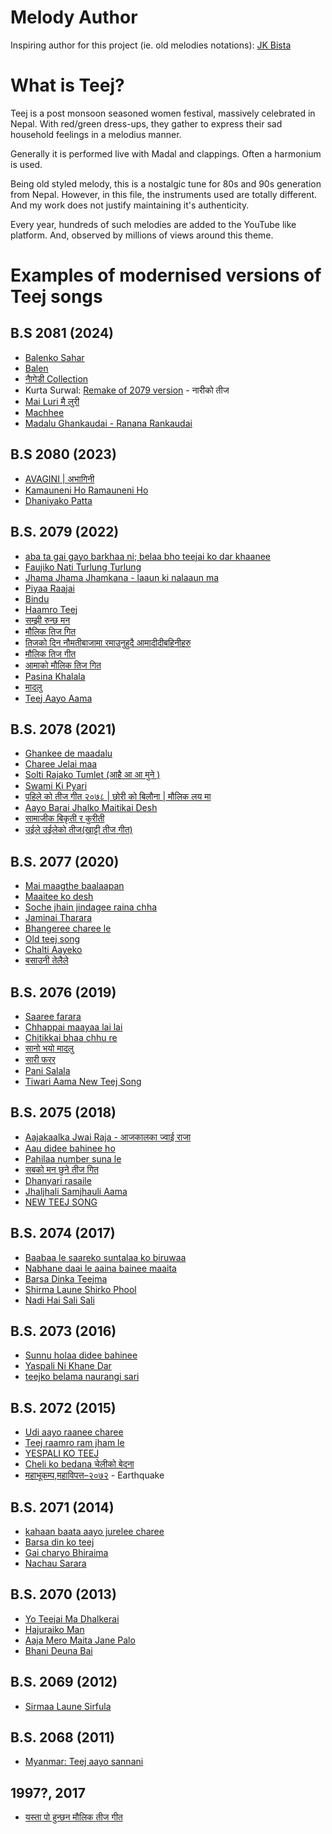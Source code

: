 # Melody Author
Inspiring author for this project (ie. old melodies notations): [JK Bista](https://www.youtube.com/c/JkBista/videos)

# What is Teej?
Teej is a post monsoon seasoned women festival, massively celebrated in Nepal.
With red/green dress-ups, they gather to express their sad household feelings in a melodius manner.

Generally it is performed live with Madal and clappings. Often a harmonium is used.

Being old styled melody, this is a nostalgic tune for 80s and 90s generation from Nepal.
However, in this file, the instruments used are totally different.
And my work does not justify maintaining it's authenticity.

Every year, hundreds of such melodies are added to the YouTube like platform.
And, observed by millions of views around this theme.

# Examples of modernised versions of Teej songs

## B.S 2081 (2024)
- [Balenko Sahar](https://youtu.be/llhFpzgu6CM)
- [Balen](https://youtu.be/XCf1dZ9-ocA)
- [नाैगेडी Collection](https://youtu.be/5cCmSMHoDVg)
- Kurta Surwal: [Remake of 2079 version](https://youtu.be/kql1B-8wnFY) - नारीको तीज
- [Mai Luri मै लुरी](https://youtu.be/hv3tBAAgLkk)
- [Machhee](https://youtu.be/wZnnjViHnjk)
- [Madalu Ghankaudai - Ranana Rankaudai](https://youtu.be/6ByvmJ9X_a4)

## B.S 2080 (2023)
- [AVAGINI | अभागिनी](https://www.youtube.com/watch?v=RLTCBARnIjA)
- [Kamauneni Ho Ramauneni Ho](https://www.youtube.com/watch?v=yFLnwz4iLvs)
- [Dhaniyako Patta](https://www.youtube.com/watch?v=m_Y4SwShSIo)

## B.S. 2079 (2022)
- [aba ta gai gayo barkhaa ni; belaa bho teejai ko dar khaanee](https://youtu.be/ILVMTKVqpkM)
- [Faujiko Nati Turlung Turlung](https://www.youtube.com/watch?v=H2g807DxsbA)
- [Jhama Jhama Jhamkana - laaun ki nalaaun ma](https://www.youtube.com/watch?v=PfWR-yLpu18)
- [Piyaa Raajai](https://www.youtube.com/watch?v=TEOznfwiFt0)
- [Bindu](https://www.youtube.com/watch?v=5vf7PylaXwQ)
- [Haamro Teej](https://www.youtube.com/watch?v=upb_Yex1o1I)
- [सम्झी रुन्छ मन](https://www.youtube.com/watch?v=v-TjJkjD9lI)
- [मौलिक तिज गित](https://www.youtube.com/watch?v=AA_jffu3OWE)
- [तिजको दिन नौमतीबाजामा रमाउनुहुदै आमादीदीबहिनीहरु](https://www.youtube.com/watch?v=N7Nhe4YLH08)
- [मौलिक तिज गीत](https://www.youtube.com/watch?v=AQ0pOwldUVM)
- [आमाको मौलिक तिज गित ](https://www.youtube.com/watch?v=9imka4GyvoI)
- [Pasina Khalala](https://www.youtube.com/watch?v=lX08dv_eFIc)
- [मादलु](https://www.youtube.com/watch?v=kaemgwMRIkc)
- [Teej Aayo Aama](https://www.youtube.com/watch?v=_UTweybCdwI)

## B.S. 2078 (2021)
- [Ghankee de maadalu](https://www.youtube.com/watch?v=zAScwHCwvMQ)
- [Charee Jelai maa](https://www.youtube.com/watch?v=lsKAqFo0Yck)
- [Solti Rajako Tumlet (आहै आ आ मुने )](https://www.youtube.com/watch?v=uifh2gzGRTs)
- [Swami Ki Pyari](https://www.youtube.com/watch?v=hYSoqxvGGvc)
- [पहिले को तीज गीत २०७८ | छोरी को बिलौना | मौलिक लय मा](https://www.youtube.com/watch?v=1baJRLJ5puM)
- [Aayo Barai Jhalko Maitikai Desh](https://www.youtube.com/watch?v=Hef_9__wQTI)
- [सामाजीक बिकृती र कुरीती](https://www.youtube.com/watch?v=yVJHePh_TMQ)
- [उईले उईलेको तीज(खाट्टी तीज गीत)](https://www.youtube.com/watch?v=0jpnijFlU7c)

## B.S. 2077 (2020)
- [Mai maagthe baalaapan](https://www.youtube.com/watch?v=2YczFJT3T84)
- [Maaitee ko desh](https://www.youtube.com/watch?v=EveF5XcnQJM)
- [Soche jhain jindagee raina chha](https://www.youtube.com/watch?v=PsXzEdhiTN0)
- [Jaminai Tharara](https://www.youtube.com/watch?v=ra2apOOPxQw)
- [Bhangeree charee le](https://www.youtube.com/watch?v=nT4jS3ruKE0)
- [Old teej song](https://www.youtube.com/watch?v=VtM1qI7DG-Q)
- [Chalti Aayeko](https://www.youtube.com/watch?v=Oap15rcMCM8)
- [बसाउनी तेलैले](https://www.youtube.com/watch?v=Vrbx1bVZUus)

## B.S. 2076 (2019)
- [Saaree farara](https://www.youtube.com/watch?v=dg-70wEC-7Y)
- [Chhappai maayaa lai lai](https://www.youtube.com/watch?v=36KuCvAn320)
- [Chitikkai bhaa chhu re](https://www.youtube.com/watch?v=16Qf5qMRtY4)
- [सानो भयो मादलु](https://www.youtube.com/watch?v=gGtKR2cBW7U)
- [सारी फरर](https://www.youtube.com/watch?v=dg-70wEC-7Y)
- [Pani Salala](https://www.youtube.com/watch?v=jAHBakDNA2M)
- [Tiwari Aama New Teej Song](https://www.youtube.com/watch?v=1aT_R7zbtEw)

## B.S. 2075 (2018)
- [Aajakaalka Jwai Raja - आजकालका ज्वाई राजा](https://www.youtube.com/watch?v=pM97VoySF5I)
- [Aau didee bahinee ho](https://www.youtube.com/watch?v=-7gpdAEsodk)
- [Pahilaa number suna le](https://www.youtube.com/watch?v=vXepeUrU5Wc)
- [सबको मन छुने तीज गित](https://www.youtube.com/watch?v=drQDi7wojGQ)
- [Dhanyari rasaile](https://www.youtube.com/watch?v=hVlSVNUrApU)
- [Jhaljhali Samjhauli Aama](https://www.youtube.com/watch?v=V56JUgYx0Ew)
- [NEW TEEJ SONG](https://www.youtube.com/watch?v=QS9Cd0Pmy-M)

## B.S. 2074 (2017)
- [Baabaa le saareko suntalaa ko biruwaa](https://www.youtube.com/watch?v=EEYJkfp6VBE)
- [Nabhane daai le aaina bainee maaita](https://www.youtube.com/watch?v=KGO_b33_DeA)
- [Barsa Dinka Teejma](https://www.youtube.com/watch?v=DoXIf6cdZrI)
- [Shirma Laune Shirko Phool](https://www.youtube.com/watch?v=0aIrzK-GRp0)
- [Nadi Hai Sali Sali](https://www.youtube.com/watch?v=JA0p2ECvHf8)

## B.S. 2073 (2016)
- [Sunnu holaa didee bahinee](https://www.youtube.com/watch?v=LVqaOkhx_R0)
- [Yaspali Ni Khane Dar](https://www.youtube.com/watch?v=lFYurx63c9c)
- [teejko belama naurangi sari](https://www.youtube.com/watch?v=upewHkU-hAM)

## B.S. 2072 (2015)
- [Udi aayo raanee charee](https://www.youtube.com/watch?v=5IOfSbrxaSc)
- [Teej raamro ram jham le](https://www.youtube.com/watch?v=hyi7PURLZyc)
- [YESPALI KO TEEJ](https://www.youtube.com/watch?v=ekC8gdFLHL4)
- [Cheli ko bedana चेलीको बेदना](https://www.youtube.com/watch?v=Cftqxr4XZaU)
- [महाभूकम्प,महाविपत्त–२०७२](https://www.youtube.com/watch?v=bnOzG9E9eIs) - Earthquake

## B.S. 2071 (2014)
- [kahaan baata aayo jurelee charee](https://www.youtube.com/watch?v=kq04r-2aClo)
- [Barsa din ko teej](https://www.youtube.com/watch?v=wT5ldULD6vg)
- [Gai charyo Bhiraima](https://www.youtube.com/watch?v=iIs07Dytcrw)
- [Nachau Sarara](https://www.youtube.com/watch?v=lAeBifk8nI4)

## B.S. 2070 (2013)
- [Yo Teejai Ma Dhalkerai](https://www.youtube.com/watch?v=Kk1bfSdB2mY)
- [Hajuraiko Man](https://www.youtube.com/watch?v=ZoLqFZgT84A)
- [Aaja Mero Maita Jane Palo](https://www.youtube.com/watch?v=ox0zbvA6ei0)
- [Bhani Deuna Bai](https://www.youtube.com/watch?v=iypSSzeUaZA)

## B.S. 2069 (2012)
- [Sirmaa Laune Sirfula](https://www.youtube.com/watch?v=gXdKM8YeRbM)

## B.S. 2068 (2011)
- [Myanmar: Teej aayo sannani](https://www.youtube.com/watch?v=yn5rZVtenn0)

## 1997?, 2017
- [यस्ता पो हुन्छन मौलिक तीज गीत](https://www.youtube.com/watch?v=FR17DPsjXiE)
